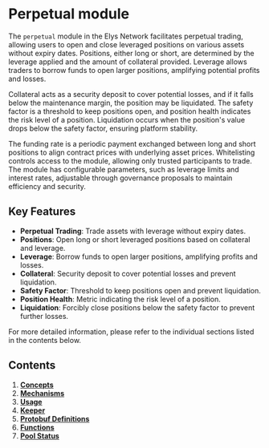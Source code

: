 # Perpetual module

The `perpetual` module in the Elys Network facilitates perpetual trading, allowing users to open and close leveraged positions on various assets without expiry dates. Positions, either long or short, are determined by the leverage applied and the amount of collateral provided. Leverage allows traders to borrow funds to open larger positions, amplifying potential profits and losses.

Collateral acts as a security deposit to cover potential losses, and if it falls below the maintenance margin, the position may be liquidated. The safety factor is a threshold to keep positions open, and position health indicates the risk level of a position. Liquidation occurs when the position's value drops below the safety factor, ensuring platform stability.

The funding rate is a periodic payment exchanged between long and short positions to align contract prices with underlying asset prices. Whitelisting controls access to the module, allowing only trusted participants to trade. The module has configurable parameters, such as leverage limits and interest rates, adjustable through governance proposals to maintain efficiency and security.

## Key Features

- **Perpetual Trading**: Trade assets with leverage without expiry dates.
- **Positions**: Open long or short leveraged positions based on collateral and leverage.
- **Leverage**: Borrow funds to open larger positions, amplifying profits and losses.
- **Collateral**: Security deposit to cover potential losses and prevent liquidation.
- **Safety Factor**: Threshold to keep positions open and prevent liquidation.
- **Position Health**: Metric indicating the risk level of a position.
- **Liquidation**: Forcibly close positions below the safety factor to prevent further losses.

For more detailed information, please refer to the individual sections listed in the contents below.

## Contents

1. **[Concepts](01_concepts.md)**
2. **[Mechanisms](02_mechanisms.md)**
3. **[Usage](03_usage.md)**
4. **[Keeper](04_keeper.md)**
5. **[Protobuf Definitions](05_protobuf_definitions.md)**
6. **[Functions](06_functions.md)**
7. **[Pool Status](07_pool_status.md)**
